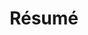 ---
layout: resume
title: Résumé
permalink: /resume
supported_formats:
  - "column-2"
  - "column-3"
---